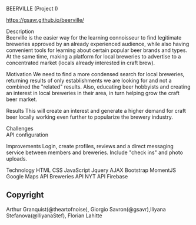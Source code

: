 BEERVILLE (Project I)

https://gsavr.github.io/beerville/

Description  
Beerville is the easier way for the learning connoisseur to find legitimate breweries approved by an already experienced audience, while also having convenient tools for learning about certain popular beer brands and types. At the same time, making a platform for local breweries to advertise to a concentrated market (locals already interested in craft brew).

Motivation 
We need to find a more condensed search for local breweries, returning results of only establishments we are looking for and not a combined the "related" results. Also, educating beer hobbyists and creating an interest in local breweries in their area, in turn helping grow the craft beer market.

Results 
This will create an interest and generate a higher demand for craft beer locally working even further to popularize the brewery industry.

Challenges  
API configuration

Improvements 
Login, create profiles, reviews and a direct messaging service between members and breweries. Include "check ins" and photo uploads.

Technology
HTML
CSS
JavaScript
Jquery
AJAX
Bootstrap
MomentJS
Google Maps API
Breweries API
NYT API
Firebase

Copyright
---------------------------------------------------------------------
Arthur Granquist(@theartofnoise), Giorgio Savron(@gsavr),Iliyana Stefanova(@IliyanaStef), Florian Lahitte
